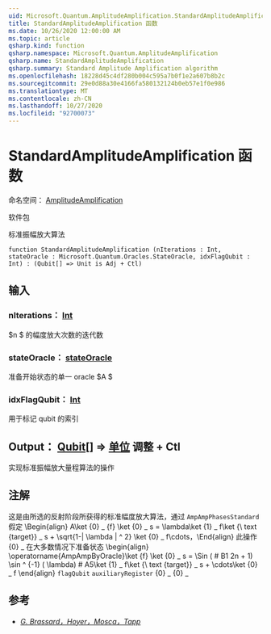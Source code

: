 ```yaml
---
uid: Microsoft.Quantum.AmplitudeAmplification.StandardAmplitudeAmplification
title: StandardAmplitudeAmplification 函数
ms.date: 10/26/2020 12:00:00 AM
ms.topic: article
qsharp.kind: function
qsharp.namespace: Microsoft.Quantum.AmplitudeAmplification
qsharp.name: StandardAmplitudeAmplification
qsharp.summary: Standard Amplitude Amplification algorithm
ms.openlocfilehash: 18228d45c4df280b004c595a7b0f1e2a607b8b2c
ms.sourcegitcommit: 29e0d88a30e4166fa580132124b0eb57e1f0e986
ms.translationtype: MT
ms.contentlocale: zh-CN
ms.lasthandoff: 10/27/2020
ms.locfileid: "92700073"
---
```

# <a name="standardamplitudeamplification-function"></a>StandardAmplitudeAmplification 函数

命名空间： [AmplitudeAmplification](xref:Microsoft.Quantum.AmplitudeAmplification)

软件包 [](https://nuget.org/packages/)


标准振幅放大算法

```qsharp
function StandardAmplitudeAmplification (nIterations : Int, stateOracle : Microsoft.Quantum.Oracles.StateOracle, idxFlagQubit : Int) : (Qubit[] => Unit is Adj + Ctl)
```


## <a name="input"></a>输入

### <a name="niterations--int"></a>nIterations： [Int](xref:microsoft.quantum.lang-ref.int)

$n $ 的幅度放大次数的迭代数


### <a name="stateoracle--stateoracle"></a>stateOracle： [stateOracle](xref:Microsoft.Quantum.Oracles.StateOracle)

准备开始状态的单一 oracle $A $


### <a name="idxflagqubit--int"></a>idxFlagQubit： [Int](xref:microsoft.quantum.lang-ref.int)

用于标记 qubit 的索引



## <a name="output--qubit--unit-adj--ctl"></a>Output： [Qubit](xref:microsoft.quantum.lang-ref.qubit)[] => [单位](xref:microsoft.quantum.lang-ref.unit) 调整 + Ctl

实现标准振幅放大量程算法的操作

## <a name="remarks"></a>注解

这是由所选的反射阶段所获得的标准幅度放大算法，通过 `AmpAmpPhasesStandard` 假定 \Begin{align} A\ket {0} \_ {f} \ket {0} \_ s = \lambda\ket {1} \_ f\ket {\ text {target}} \_ s + \sqrt{1-| \lambda | ^ 2} \ket {0} \_ f\cdots，\End{align} 此操作 {0} \_ 在大多数情况下准备状态 \begin{align} \operatorname{AmpAmpByOracle}\ket {f} \ket {0} \_ s = \Sin ( # B1 2n + 1) \sin ^ {-1} ( \lambda) # A5\ket {1} \_ f\ket {\ text {target}} \_ s + \cdots\ket {0} \_ f \end{align} `flagQubit` `auxiliaryRegister` {0} \_ {0} \_

## <a name="references"></a>参考

- [*G. Brassard，Hoyer，Mosca，Tapp*](https://arxiv.org/abs/quant-ph/0005055)